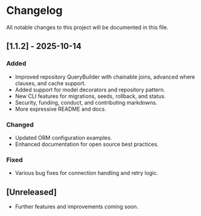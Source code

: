 # Changelog

All notable changes to this project will be documented in this file.

## [1.1.2] - 2025-10-14

### Added
- Improved repository QueryBuilder with chainable joins, advanced where clauses, and cache support.
- Added support for model decorators and repository pattern.
- New CLI features for migrations, seeds, rollback, and status.
- Security, funding, conduct, and contributing markdowns.
- More expressive README and docs.

### Changed
- Updated ORM configuration examples.
- Enhanced documentation for open source best practices.

### Fixed
- Various bug fixes for connection handling and retry logic.

## [Unreleased]

- Further features and improvements coming soon.